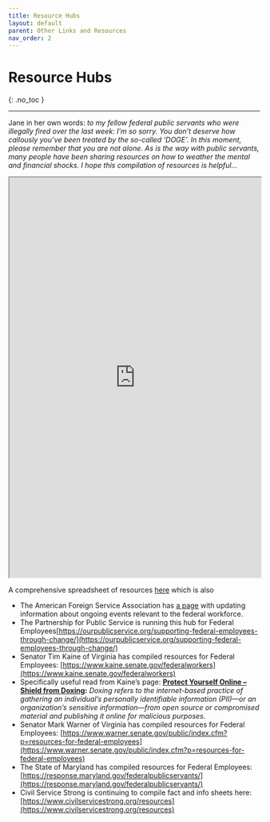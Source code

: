 ```yaml
---
title: Resource Hubs
layout: default
parent: Other Links and Resources
nav_order: 2
---
```

# Resource Hubs

{: .no_toc }

---
Jane in her own words: *to my fellow federal public servants who were illegally fired over the last week: I’m so sorry. You don’t deserve how callously you’ve been treated by the so-called ‘DOGE’. In this moment, please remember that you are not alone. As is the way with public servants, many people have been sharing resources on how to weather the mental and financial shocks. I hope this compilation of resources is helpful...*
<iframe src="https://github.com/janejuenyang/persist/blob/main/README.md" width="100%" height="800px"></iframe>

A comprehensive spreadsheet of resources [here](https://docs.google.com/spreadsheets/u/1/d/e/2PACX-1vSGuRJ4ANIy9-nq0qDL9EYjVU_rfURhQ8mAQT_mQtw8Nqd6Ot2zijGzAwgSBQCDTWTgZ6mLnimtyKZ3/pubhtml#) which is also 

- The American Foreign Service Association has [a page](https://afsa.org/foreign-service-workforce-resource-hub?utm_campaign=6870816-Trump%20Administration%20News&utm_medium=email&_hsenc=p2ANqtz-9rX0FVBVJUuCamsJ-ajW9QN1a_WE6RQaGIlqgLhpK3kU4on8tKVzAhK8MPQqiGlzLm889oxxp3cYiHihoW-8Tsn5-UMA&_hsmi=346157336&utm_content=346157336&utm_source=hs_email) with updating information about ongoing events relevant to the federal workforce.
- The Partnership for Public Service is running this hub for Federal Employees[https://ourpublicservice.org/supporting-federal-employees-through-change/](https://ourpublicservice.org/supporting-federal-employees-through-change/)
- Senator Tim Kaine of Virginia has compiled resources for Federal Employees: [https://www.kaine.senate.gov/federalworkers](https://www.kaine.senate.gov/federalworkers)
- Specifically useful read from Kaine’s page: **[Protect Yourself Online – Shield from Doxing](https://www.kaine.senate.gov/imo/media/doc/protect_yourself_online_-_shield_from_doxing.pdf):**
*Doxing refers to the internet-based practice of gathering an individual’s personally identifiable information (PII)—or an organization’s sensitive information—from open source or compromised material and publishing it online for malicious purposes.*
- Senator Mark Warner of Virginia has compiled resources for Federal Employees: [https://www.warner.senate.gov/public/index.cfm?p=resources-for-federal-employees](https://www.warner.senate.gov/public/index.cfm?p=resources-for-federal-employees)
- The State of Maryland has compiled resources for Federal Employees:[https://response.maryland.gov/federalpublicservants/](https://response.maryland.gov/federalpublicservants/)
- Civil Service Strong is continuing to compile fact and info sheets here: [https://www.civilservicestrong.org/resources](https://www.civilservicestrong.org/resources)